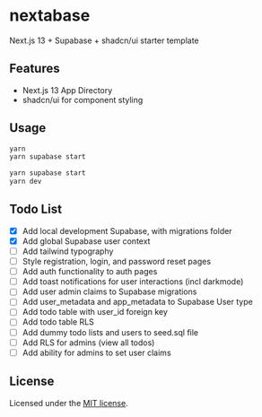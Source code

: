 # nextabase

Next.js 13 + Supabase + shadcn/ui starter template

## Features

- Next.js 13 App Directory
- shadcn/ui for component styling

## Usage

```bash
yarn
yarn supabase start
```

```bash
yarn supabase start
yarn dev
```

## Todo List

- [x] Add local development Supabase, with migrations folder
- [x] Add global Supabase user context
- [ ] Add tailwind typography
- [ ] Style registration, login, and password reset pages
- [ ] Add auth functionality to auth pages
- [ ] Add toast notifications for user interactions (incl darkmode)
- [ ] Add user admin claims to Supabase migrations
- [ ] Add user_metadata and app_metadata to Supabase User type
- [ ] Add todo table with user_id foreign key
- [ ] Add todo table RLS
- [ ] Add dummy todo lists and users to seed.sql file
- [ ] Add RLS for admins (view all todos)
- [ ] Add ability for admins to set user claims

## License

Licensed under the [MIT license](https://github.com/shadcn/ui/blob/main/LICENSE.md).
